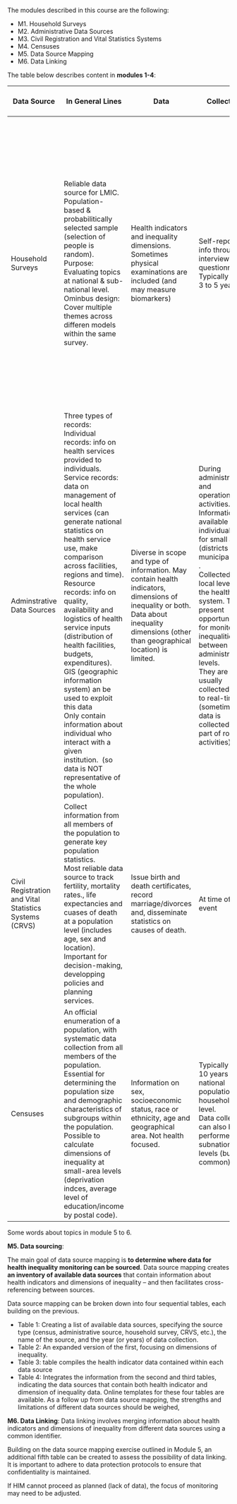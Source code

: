 
The modules described in this course are the following: 
- M1. Household Surveys
- M2. Administrative Data Sources
- M3. Civil Registration and Vital Statistics Systems
- M4. Censuses
- M5. Data Source Mapping
- M6. Data Linking


The table below describes content in **modules 1-4**: 

| Data Source                                            | In General Lines                                                                                                                                                                                                                                                                                                                                                                                                                                                                                                                                                                                                                                               | Data                                                                                                                                                                                            | Collection                                                                                                                                                                                                                                                                                                                                                                                                           | Strengths                                                                                                                                                                                                                                                                                                      | Limitations                                                                                                                                                                                                                                                                                                                                                                                                                                                                                                  | Opportunities for Strenghtening Data Source                                                                                                                                                                                                                                                                             |
| ------------------------------------------------------ | -------------------------------------------------------------------------------------------------------------------------------------------------------------------------------------------------------------------------------------------------------------------------------------------------------------------------------------------------------------------------------------------------------------------------------------------------------------------------------------------------------------------------------------------------------------------------------------------------------------------------------------------------------------- | ----------------------------------------------------------------------------------------------------------------------------------------------------------------------------------------------- | -------------------------------------------------------------------------------------------------------------------------------------------------------------------------------------------------------------------------------------------------------------------------------------------------------------------------------------------------------------------------------------------------------------------- | -------------------------------------------------------------------------------------------------------------------------------------------------------------------------------------------------------------------------------------------------------------------------------------------------------------- | ------------------------------------------------------------------------------------------------------------------------------------------------------------------------------------------------------------------------------------------------------------------------------------------------------------------------------------------------------------------------------------------------------------------------------------------------------------------------------------------------------------ | ----------------------------------------------------------------------------------------------------------------------------------------------------------------------------------------------------------------------------------------------------------------------------------------------------------------------- |
| Household Surveys                                      | Reliable data source for LMIC.  <br>Population-based & probabilitically selected sample (selection of people is random).  <br>Purpose: Evaluating topics at national & sub-national level.  <br>Ominbus design: Cover multiple themes across differen models within the same survey.                                                                                                                                                                                                                                                                                                                                                                           | Health indicators and inequality dimensions.  <br>Sometimes physical examinations are included (and may measure biomarkers)                                                                     | Self-reported info through interviews & questionnaires.  <br>Typically every 3 to 5 years.                                                                                                                                                                                                                                                                                                                           | If anticipated that the survey has low sample size in certain subgroups, then oversamplingi may occur.  <br>Surveys are versatile: questions and methodologies can be adpated between survey rounds.  <br>Multicountry surveys that generate harmonized data across multiple settings facilitate benchmarking. | Certain inequality dimensions are not routinely captured (sexual orientation & gender identity)  <br>Certain subcategories are not reflected in response options.  <br>Certain regions are excluded because innaccessible due to conflict.  <br>Some surveys may not be suited for double or mutliple disaggregation. (because of small sample size of subgroups).  <br>Require many resources and are expensive.                                                                                            | Regular repetition & harmonization of question across countries.  <br>Sample sizes among minority population groups should be increased.                                                                                                                                                                                |
| Adminstrative Data Sources                             | Three types of records:  <br>Individual records: info on health services provided to individuals.  <br>Service records: data on management of local health services (can generate national statistics on health service use, make comparison across facilities, regions and time).  <br>Resource records: info on quality, availability and logistics of health service inputs (distribution of health facilities, budgets, expenditures). GIS (geographic information system) an be used to exploit this data  <br>Only contain information about individual who interact with a given institution.  (so data is NOT representative of the whole population). | Diverse in scope and type of information. May contain health indicators, dimensions of inequality or both.  <br>Data about inequality dimensions (other than geographical location) is limited. | During administrative and operational activities.  <br>Information available for individual or for small areas (districts or municipalities) .  <br>Collected at local levels of the health care system. They present opportunities for monitoring inequalities between lower administrative levels.   <br>They are usually collected close to real-time (sometimes data is collected as part of routine activities) | Numerous and widely available across sectors.  <br>Affordable.                                                                                                                                                                                                                                                 | Fragmented or of poor quality, especially in settings where health (and other) information systems are weak.  <br>Lack of electronic medical records may be a problem (limit data accessibility).  <br>Linking across sources may be required since often times data collected can be topic specific.  <br>  <br>The biggest limitation is not providing data on the denominator, i.e:  contain data about the number of ppl who received a service but not the number of people eligible for that service). | Denominator values may be estimated via census data or GIS data.  <br>Collect data on individuals (age, sex, socioeconomic indicators) or small-area identifiers for future linkages.  <br>Introduce documented processes for checking data completeness.  <br>Electronic records for better linkage and accessibility. |
| Civil Registration and Vital Statistics Systems (CRVS) | Collect information from all members of the population to generate key population statistics.  <br>Most reliable data source to track fertility, mortality rates., life expectancies and cuases of death at a population level (includes age, sex and location).  <br>Important for decision-making, developping policies and planning services.                                                                                                                                                                                                                                                                                                               | Issue birth and death certificates, record marriage/divorces and, disseminate statistics on causes of death.                                                                                    | At time of event                                                                                                                                                                                                                                                                                                                                                                                                     | Have varied implications, including SDG monitoring.  <br>Fertility statistics guide the need for family planning, school enrolment and immunization coverage.  <br>Mortality statistics are used to understand healthcare needs, monitor interventions and, prioritize health needs.                           | In most low- and middle-income countries becauseCRVS sources are incomplete. In many countries these systems are lacking or contain signficant biases.                                                                                                                                                                                                                                                                                                                                                       | CRVS should collcet info about at least one socioeconomic indicator.  <br>ICD-compliant medical certification of deaths is crucial for the collection of reliable data about causes of death.                                                                                                                           |
| Censuses                                               | An official enumeration of a population, with systematic data collection from all members of the population.  <br>Essential for determining the population size and demographic characteristics of subgroups within the population.  <br>Possible to calculate dimensions of inequality at small-area levels (deprivation indces, average level of education/income by postal code).                                                                                                                                                                                                                                                                           | Information on sex, socioeconomic status, race or ethnicity, age and geographical area. Not health focused.                                                                                     | Typically every 10 years at national population and household level.  <br>Data collection can also be performed at subnational levels (but less common).                                                                                                                                                                                                                                                             | Support the use of other data sources such as adminsitrative data, ie: calculate rates or coverages.  <br>Information useful to ensure that surve sample are representative of the entire population.                                                                                                          | Lack health data.  <br>Linkages are not always possible in LMIC (bc lacking small-area identifiers or because data is biased).                                                                                                                                                                                                                                                                                                                                                                               | Ensure that small-area identifiers (postal/municipality codes) are collected for linkage.  <br>To correct for bad quality data from other ressources (CRVS), census could collect info on the most recent births and deaths.                                                                                            |


Some words about topics in module 5 to 6. 

**M5. Data sourcing**: 

The main goal of data source mapping is **to determine where data for health inequality monitoring can be sourced**. Data source mapping creates **an inventory of available data sources** that contain information about health indicators and dimensions of inequality – and then facilitates cross-referencing between sources. 

Data source mapping can be broken down into four sequential tables, each building on the previous. 

- Table 1: Creating a list of available data sources, specifying the source type (census, administrative source, household survey, CRVS, etc.), the name of the source, and the year (or years) of data collection.
- Table 2: An expanded version of the first, focusing on dimensions of inequality.
- Table 3: table compiles the health indicator data contained within each data source
- Table 4: Integrates the information from the second and third tables, indicating the data sources that contain both health indicator and dimension of inequality data. 
Online templates for these four tables are available.
As a follow up from data source mapping, the strengths and limitations of different data sources should be weighed,

**M6. Data Linking**: 
Data linking involves merging information about health indicators and dimensions of inequality from different data sources using a common identifier.  

Building on the data source mapping exercise outlined in Module 5, an additional fifth table can be created to assess the possibility of data linking. 
It is important to adhere to data protection protocols to ensure that confidentiality is maintained. 

If HIM cannot proceed as planned (lack of data), the focus of monitoring may need to be adjusted. 
